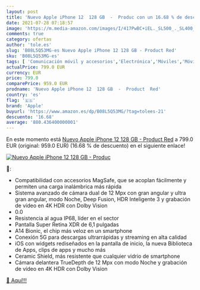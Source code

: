 ```yaml
---
layout: post
title: 'Nuevo Apple iPhone 12  128 GB  -  Produc con un 16.68 % de descuento'
date: 2021-07-28 07:18:57
image: 'https://m.media-amazon.com/images/I/417PwBC+iEL._SL500_._SL400_.jpg'
comments: true
category: ofertas
author: 'tole.es'
slug: 'B08L5Q53MG-es Nuevo Apple iPhone 12 128 GB - Product Red'
sku: 'B08L5Q53MG-es'
tags: [ 'Comunicación móvil y accesorios','Electrónica','Móviles','Móviles y smartphones libres','apple','iphone', ]
actualPrice: 799.0 EUR
currency: EUR
price: 799.0
comparePrice: 959.0 EUR
prodname: 'Nuevo Apple iPhone 12  128 GB  -  Product  Red'
country: 'es'
flag: '🇪🇸'
brand: 'Apple'
buyurl: 'https://www.amazon.es/dp/B08L5Q53MG/?tag=tolees-21'
descuento: '16.68'
average: '880.436400000001'
---
```


En este momento está [Nuevo Apple iPhone 12  128 GB  -  Product  Red](https://www.amazon.es/dp/B08L5Q53MG/?tag=tolees-21) a 799.0 EUR (original: 959.0 EUR) (16.68 %  de descuento) en el siguiente enlace!

[![Nuevo Apple iPhone 12  128 GB  -  Produc](https://m.media-amazon.com/images/I/417PwBC+iEL._SL500_._SL400_.jpg)](https://www.amazon.es/dp/B08L5Q53MG/?tag=tolees-21)

🔎:

- Compatibilidad con accesorios MagSafe, que se acoplan fácilmente y permiten una carga inalámbrica más rápida
- Sistema avanzado de cámara dual de 12 Mpx con gran angular y ultra gran angular, modo Noche, Deep Fusion, HDR Inteligente 3 y grabación de vídeo en 4K HDR con Dolby Vision
- 0.0
- Resistencia al agua IP68, líder en el sector
- Pantalla Super Retina XDR de 6,1 pulgadas
- A14 Bionic, el chip más veloz en un smartphone
- Conexión 5G para descargas ultrarrápidas y streaming en alta calidad
- iOS con widgets rediseñados en la pantalla de inicio, la nueva Biblioteca de Apps, clips de apps y mucho más
- Ceramic Shield, más resistente que cualquier vidrio de smartphone
- Cámara delantera TrueDepth de 12 Mpx con modo Noche y grabación de vídeo en 4K HDR con Dolby Vision

[🛒 Aquí!!!](https://www.amazon.es/dp/B08L5Q53MG/?tag=tolees-21)
